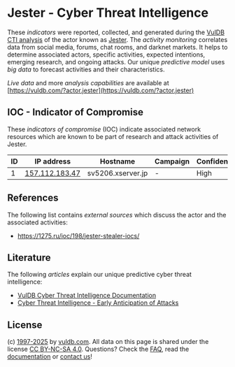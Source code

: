 # Jester - Cyber Threat Intelligence

These _indicators_ were reported, collected, and generated during the [VulDB CTI analysis](https://vuldb.com/?kb.cti) of the actor known as [Jester](https://vuldb.com/?actor.jester). The _activity monitoring_ correlates data from social media, forums, chat rooms, and darknet markets. It helps to determine associated actors, specific activities, expected intentions, emerging research, and ongoing attacks. Our unique _predictive model_ uses _big data_ to forecast activities and their characteristics.

_Live data_ and more _analysis capabilities_ are available at [https://vuldb.com/?actor.jester](https://vuldb.com/?actor.jester)

## IOC - Indicator of Compromise

These _indicators of compromise_ (IOC) indicate associated network resources which are known to be part of research and attack activities of Jester.

ID | IP address | Hostname | Campaign | Confidence
-- | ---------- | -------- | -------- | ----------
1 | [157.112.183.47](https://vuldb.com/?ip.157.112.183.47) | sv5206.xserver.jp | - | High

## References

The following list contains _external sources_ which discuss the actor and the associated activities:

* https://1275.ru/ioc/198/jester-stealer-iocs/

## Literature

The following _articles_ explain our unique predictive cyber threat intelligence:

* [VulDB Cyber Threat Intelligence Documentation](https://vuldb.com/?kb.cti)
* [Cyber Threat Intelligence - Early Anticipation of Attacks](https://www.scip.ch/en/?labs.20201022)

## License

(c) [1997-2025](https://vuldb.com/?kb.changelog) by [vuldb.com](https://vuldb.com/?kb.about). All data on this page is shared under the license [CC BY-NC-SA 4.0](https://creativecommons.org/licenses/by-nc-sa/4.0/). Questions? Check the [FAQ](https://vuldb.com/?kb.faq), read the [documentation](https://vuldb.com/?kb) or [contact us](https://vuldb.com/?contact)!

